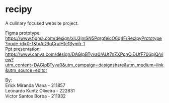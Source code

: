 # recipy
A culinary focused website project.  
  
Figma prototype: https://www.figma.com/design/xiU3jmSN5PqrgfeicO6q4F/RecipyPrototype?node-id=0-1&t=AD6qCrulHfe13ymh-1  
Ppt presentation: https://www.canva.com/design/DAGIpBTyva0/AUt7nZXPghOiDUfF706pjQ/view?utm_content=DAGIpBTyva0&utm_campaign=designshare&utm_medium=link&utm_source=editor  

By:  
Erick Miranda Viana - 211857  
Leonardo Kuntz Oliveira - 222831  
Victor Santos Borba - 211932
